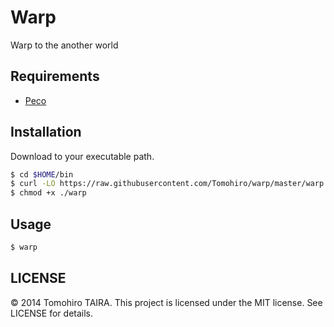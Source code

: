Warp
================================================================================

Warp to the another world


Requirements
--------------------------------------------------------------------------------

- [Peco](https://github.com/peco/peco)


Installation
--------------------------------------------------------------------------------

Download to your executable path.

```sh
$ cd $HOME/bin
$ curl -LO https://raw.githubusercontent.com/Tomohiro/warp/master/warp
$ chmod +x ./warp
```

Usage
--------------------------------------------------------------------------------

```sh
$ warp
```


LICENSE
--------------------------------------------------------------------------------

&copy; 2014 Tomohiro TAIRA.
This project is licensed under the MIT license.
See LICENSE for details.

